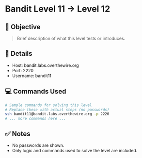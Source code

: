 # Bandit Level 11 → Level 12

## 🧠 Objective
> Brief description of what this level tests or introduces.

## 📁 Details
- Host: bandit.labs.overthewire.org
- Port: 2220
- Username: bandit11

## 💻 Commands Used
```bash
# Sample commands for solving this level
# Replace these with actual steps (no passwords)
ssh bandit11@bandit.labs.overthewire.org -p 2220
# ... more commands here ...
```

## ✅ Notes
- No passwords are shown.
- Only logic and commands used to solve the level are included.
